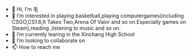 - 👋 Hi, I’m 毛
- 👀 I’m interested in playing basketball,playing computergames(including CSGO,CS1.6,It Takes Two,Arena Of Valor and so on.Especially games on Steam),reading ,listening to music and so on.
- 🌱 I’m currently learing in the Xinchang High School
- 💞️ I’m looking to collaborate on 
- 📫 How to reach me 

<!---
2007m/2007m is a ✨ special ✨ repository because its `README.md` (this file) appears on your GitHub profile.
You can click the Preview link to take a look at your changes.
--->
